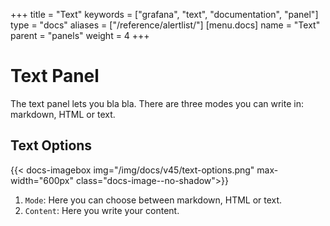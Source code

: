 +++
title = "Text"
keywords = ["grafana", "text", "documentation", "panel"]
type = "docs"
aliases = ["/reference/alertlist/"]
[menu.docs]
name = "Text"
parent = "panels"
weight = 4
+++


# Text Panel

The text panel lets you bla bla. There are three modes you can write in: markdown, HTML or text.

## Text Options

{{< docs-imagebox img="/img/docs/v45/text-options.png" max-width="600px" class="docs-image--no-shadow">}}

1. `Mode`: Here you can choose between markdown, HTML or text.
2. `Content`: Here you write your content.

